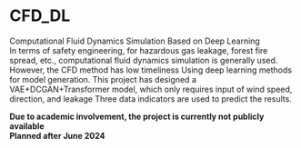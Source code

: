 # CFD_DL
Computational Fluid Dynamics Simulation Based on Deep Learning  
In terms of safety engineering, for hazardous gas leakage, forest fire spread, etc., computational fluid dynamics simulation is generally used. However, the CFD method has low timeliness
Using deep learning methods for model generation. This project has designed a VAE+DCGAN+Transformer model, which only requires input of wind speed, direction, and leakage
Three data indicators are used to predict the results.

**Due to academic involvement, the project is currently not publicly available**   
**Planned after June 2024**
